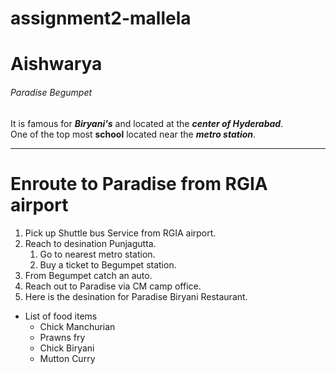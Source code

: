 # assignment2-mallela
# Aishwarya
###### Paradise Begumpet

It is famous for ***Biryani's*** and located at the ***center of Hyderabad***.<br>
One of the top most **school** located near the ***metro station***.

---

# Enroute to Paradise from RGIA airport
1. Pick up Shuttle bus Service from RGIA airport.
4. Reach to desination Punjagutta.
    1. Go to nearest metro station.
    2. Buy a ticket to Begumpet station.
6. From Begumpet catch an auto.
8. Reach out to Paradise via CM camp office.
9. Here is the desination for Paradise Biryani Restaurant.
* List of food items
    * Chick Manchurian
    * Prawns fry
    * Chick Biryani
    * Mutton Curry